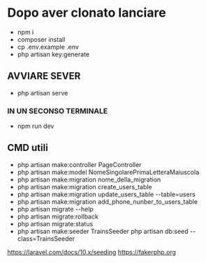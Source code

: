 # Dopo aver clonato lanciare
- npm i
- composer install
- cp .env.example .env 
- php artisan key:generate

## AVVIARE SEVER
- php artisan serve  
### IN UN SECONSO TERMINALE
- npm run dev


## CMD utili
- php artisan make:controller PageController
- php artisan make:model NomeSingolarePrimaLetteraMaiuscola
- php artisan make:migration nome_della_migration
- php artisan make:migration create_users_table
- php artisan make:migration update_users_table --table=users
- php artisan make:migration add_phone_nunber_to_users_table
- php artisan migrate --help
- php artisan migrate:rollback
- php artisan migrate:status
- php artisan make:seeder TrainsSeeder
php artisan db:seed --class=TrainsSeeder


https://laravel.com/docs/10.x/seeding
https://fakerphp.org
